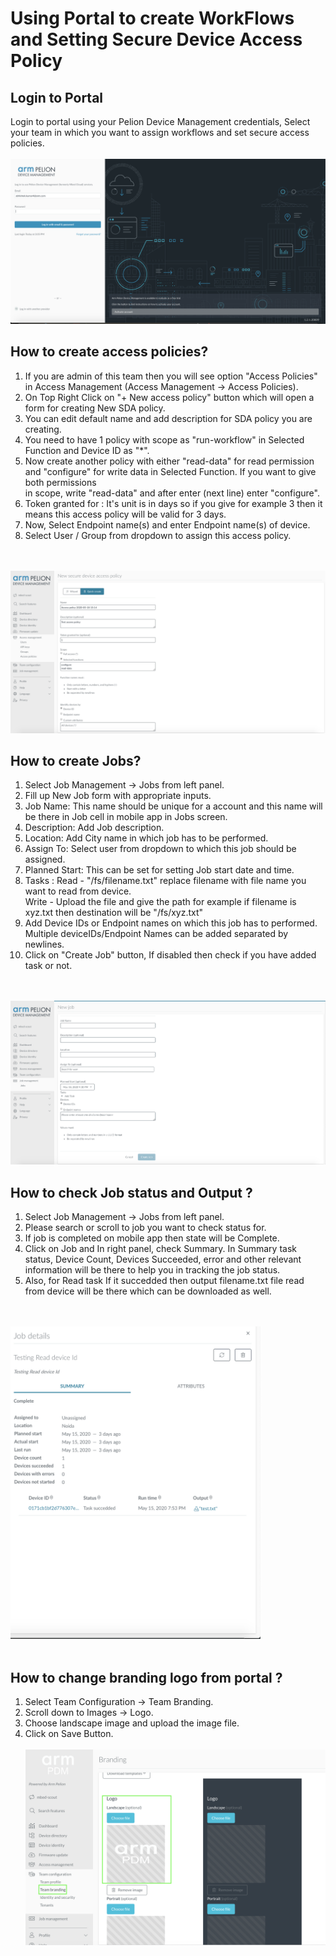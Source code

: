 <h1 id="features">Using Portal to create WorkFlows and Setting Secure Device Access Policy</h1>

## Login to Portal
Login to portal using your Pelion Device Management credentials, Select your team in which you want to assign workflows and set secure access policies.
<br><br>
<img src="assets/portal_login.png"></img>

## How to create access policies?

1. If you are admin of this team then you will see option "Access Policies" in Access Management (Access Management -> Access Policies).
2. On Top Right Click on "+ New access policy" button which will open a form for creating New SDA policy.
3. You can edit default name and add description for SDA policy you are creating.
4. You need to have 1 policy with scope as "run-workflow" in  Selected Function and Device ID as "*". 
5. Now create another policy with either "read-data" for read permission and "configure" for write data in Selected Function. If you want to give both permissions<br> in scope, write "read-data" and after enter (next line) enter "configure".
6. Token granted for : It's unit is in days so if you give for example 3 then it means this access policy will be valid for 3 days.
7. Now, Select Endpoint name(s) and enter Endpoint name(s) of device.
8. Select User / Group from dropdown to assign this access policy. 

<br><br>
<img src="assets/sda.png"></img>

## How to create Jobs?

1. Select Job Management -> Jobs from left panel.
2. Fill up New Job form with appropriate inputs.
3. Job Name: This name should be unique for a account and this name will be there in Job cell in mobile app in Jobs screen.
4. Description: Add Job description.
5. Location: Add City name in which job has to be performed.
6. Assign To: Select user from dropdown to which this job should be assigned.
7. Planned Start: This can be set for setting Job start date and time.
8. Tasks : Read - "/fs/filename.txt" replace filename with file name you want to read from device. 
      <br> Write - Upload the file and give the path for example if filename is xyz.txt then destination will be "/fs/xyz.txt"
9. Add Device IDs or Endpoint names on which this job has to performed. Multiple deviceIDs/Endpoint Names can be added separated by newlines.     
10. Click on "Create Job" button, If disabled then check if you have added task or not.

<br><br>
<img src="assets/jobs_creation_portal.png"></img>

## How to check Job status and Output ?
1. Select Job Management -> Jobs from left panel.
2. Please search or scroll to job you want to check status for.
3. If job is completed on mobile app then state will be Complete.
4. Click on Job and In right panel, check Summary. In Summary task status, Device Count, Devices Succeeded, error and other relevant information will be there to help you in tracking the job status.
5. Also, for Read task If it succedded then output filename.txt file read from device will be there which can be downloaded as well.

<br><br>
<img src="assets/job_summary.png" width="400" height="500"></img>
<br><br>
## How to change branding logo from portal ?
1. Select Team Configuration -> Team Branding.
2. Scroll down to Images -> Logo.
3. Choose landscape image and upload the image file.
4. Click on Save Button.
<br><br>
<img src="assets/portal_branding.png"></img>
      
